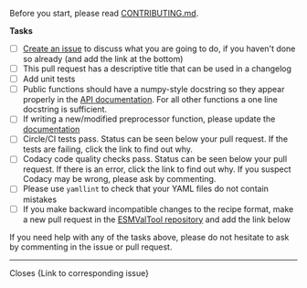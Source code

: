 Before you start, please read [CONTRIBUTING.md](https://github.com/ESMValGroup/ESMValCore/blob/master/CONTRIBUTING.md).

**Tasks**

-   [ ] [Create an issue](https://github.com/ESMValGroup/ESMValCore/issues) to discuss what you are going to do, if you haven't done so already (and add the link at the bottom)
-   [ ] This pull request has a descriptive title that can be used in a changelog
-   [ ] Add unit tests
-   [ ] Public functions should have a numpy-style docstring so they appear properly in the [API documentation](https://esmvaltool.readthedocs.io/projects/esmvalcore/en/latest/api/esmvalcore.html). For all other functions a one line docstring is sufficient.
-   [ ] If writing a new/modified preprocessor function, please update the [documentation](https://esmvaltool.readthedocs.io/projects/esmvalcore/en/latest/esmvalcore/preprocessor.html)
-   [ ] Circle/CI tests pass. Status can be seen below your pull request. If the tests are failing, click the link to find out why.
-   [ ] Codacy code quality checks pass. Status can be seen below your pull request. If there is an error, click the link to find out why. If you suspect Codacy may be wrong, please ask by commenting.
-   [ ] Please use `yamllint` to check that your YAML files do not contain mistakes
-   [ ] If you make backward incompatible changes to the recipe format, make a new pull request in the [ESMValTool repository](https://github.com/ESMValGroup/ESMValTool) and add the link below

If you need help with any of the tasks above, please do not hesitate to ask by commenting in the issue or pull request.

* * *

Closes {Link to corresponding issue}
